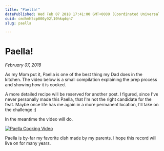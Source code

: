 ```yaml
---
title: "Paella!"
datePublished: Wed Feb 07 2018 17:41:00 GMT+0000 (Coordinated Universal Time)
cuid: cmdhmh5cp000y02l10hkqdqn7
slug: paella

---
```



# Paella!

*February 07, 2018*

As my Mom put it, Paella is one of the best thing my Dad does in the kitchen. The video below is a small compilation explaining the prep process and showing how it is cooked.

A more detailed recipe will be reserved for another post. I figured, since I've never personally made this Paella, that I'm not the right candidate for the feat. Maybe once life has me again in a more permanent location, I'll take on the challenge :)

In the meantime the video will do.

[![Paella Cooking Video](https://cdn.hashnode.com/res/hashnode/image/upload/v1753375455926/20af86aa-bafa-4622-bcbf-ea20ae507b8c.jpeg)](https://www.youtube.com/watch?v=6HMj85BSCwo)

Paella is by-far my favorite dish made by my parents. I hope this record will live on for many years.